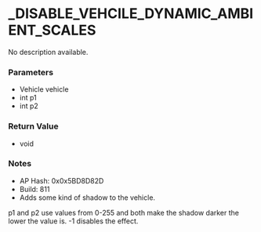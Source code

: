 # _DISABLE_VEHCILE_DYNAMIC_AMBIENT_SCALES

No description available.

### Parameters
* Vehicle vehicle
* int p1
* int p2

### Return Value
* void

### Notes
* AP Hash: 0x0x5BD8D82D
* Build: 811
* Adds some kind of shadow to the vehicle.

p1 and p2 use values from 0-255 and both make the shadow darker the lower the value is. -1 disables the effect.

